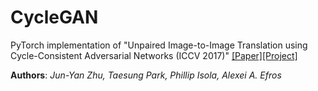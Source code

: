 # CycleGAN

PyTorch implementation of "Unpaired Image-to-Image Translation using Cycle-Consistent Adversarial Networks (ICCV 2017)" [[Paper]](https://arxiv.org/pdf/1703.10593.pdf)[[Project]](https://junyanz.github.io/CycleGAN/)

**Authors**: _Jun-Yan Zhu, Taesung Park, Phillip Isola, Alexei A. Efros_